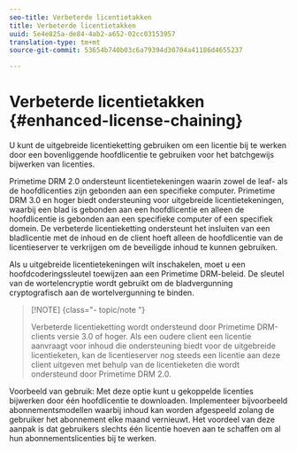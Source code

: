 ```yaml
---
seo-title: Verbeterde licentietakken
title: Verbeterde licentietakken
uuid: 5e4e825a-de84-4ab2-a652-02cc03153957
translation-type: tm+mt
source-git-commit: 53654b740b03c6a79394d30704a41186d4655237

---
```



# Verbeterde licentietakken {#enhanced-license-chaining}

U kunt de uitgebreide licentieketting gebruiken om een licentie bij te werken door een bovenliggende hoofdlicentie te gebruiken voor het batchgewijs bijwerken van licenties.

Primetime DRM 2.0 ondersteunt licentietekeningen waarin zowel de leaf- als de hoofdlicenties zijn gebonden aan een specifieke computer. Primetime DRM 3.0 en hoger biedt ondersteuning voor uitgebreide licentietekeningen, waarbij een blad is gebonden aan een hoofdlicentie en alleen de hoofdlicentie is gebonden aan een specifieke computer of een specifiek domein. De verbeterde licentieketting ondersteunt het insluiten van een bladlicentie met de inhoud en de client hoeft alleen de hoofdlicentie van de licentieserver te verkrijgen om de beveiligde inhoud te kunnen gebruiken.

Als u uitgebreide licentietekeningen wilt inschakelen, moet u een hoofdcoderingssleutel toewijzen aan een Primetime DRM-beleid. De sleutel van de wortelencryptie wordt gebruikt om de bladvergunning cryptografisch aan de wortelvergunning te binden.

>[!NOTE] {class=&quot;- topic/note &quot;}
>
>Verbeterde licentieketting wordt ondersteund door Primetime DRM-clients versie 3.0 of hoger. Als een oudere client een licentie aanvraagt voor inhoud die ondersteuning biedt voor de uitgebreide licentieketen, kan de licentieserver nog steeds een licentie aan deze client uitgeven met behulp van de licentieketen die wordt ondersteund door Primetime DRM 2.0.

Voorbeeld van gebruik: Met deze optie kunt u gekoppelde licenties bijwerken door één hoofdlicentie te downloaden. Implementeer bijvoorbeeld abonnementsmodellen waarbij inhoud kan worden afgespeeld zolang de gebruiker het abonnement elke maand vernieuwt. Het voordeel van deze aanpak is dat gebruikers slechts één licentie hoeven aan te schaffen om al hun abonnementslicenties bij te werken.
